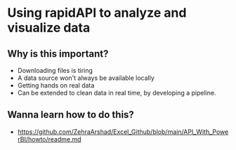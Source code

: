 # Using rapidAPI to analyze and visualize data 


## Why is this important?

- Downloading files is tiring
- A data source won't always be available locally
- Getting hands on real data
- Can be extended to clean data in real time, by developing a pipeline. 

## Wanna learn how to do this?

- https://github.com/ZehraArshad/Excel_Github/blob/main/API_With_PowerBI/howto/readme.md